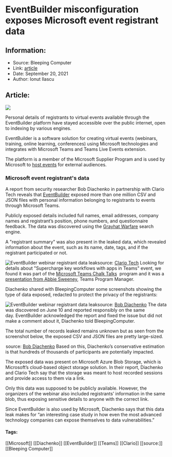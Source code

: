 # EventBuilder misconfiguration exposes Microsoft event registrant data
### 

## Information:
+ Source: Bleeping Computer
+ Link: [article](https://www.bleepingcomputer.com/news/security/eventbuilder-misconfiguration-exposes-microsoft-event-registrant-data/)
+ Date: September 20, 2021
+ Author: Ionut Ilascu


## Article:
![](https://www.bleepstatic.com/content/hl-images/2021/08/24/database-header.jpg)


Personal details of registrants to virtual events available through the EventBuilder platform have stayed accessible over the public internet, open to indexing by various engines.


EventBuilder is a software solution for creating virtual events (webinars, training, online learning, conferences) using Microsoft technologies and integrates with Microsoft Teams and Teams Live Events extension.



The platform is a member of the Microsoft Supplier Program and is used by Microsoft to [host events](https://www.microsoft.com/en-us/us-partner-blog/location/online-3/) for external audiences.


### Microsoft event registrant's data


A report from security researcher Bob Diachenko in partnership with Clario Tech reveals that [EventBuilder](https://www.eventbuilder.rocks/) exposed more than one million CSV and JSON files with personal information belonging to registrants to events through Microsoft Teams.


Publicly exposed details included full names, email addresses, company names and registrant’s position, phone numbers, and questionnaire feedback. The data was discovered using the [Grayhat Warfare](https://buckets.grayhatwarfare.com/) search engine.


A "registrant summary" was also present in the leaked data, which revealed information about the event, such as its name, date, tags, and if the registrant participated or not.



![EventBuilder webinar registrant data leak](https://www.bleepstatic.com/images/news/u/1100723/2021/EventBuilderLeak04_ClarioTech.jpg)source: [Clario Tech](https://clario.co/blog/eventbuilder-data-exposure/)
Looking for details about "Supercharge key workflows with apps in Teams" event, we found it was part of the [Microsoft Teams Chalk Talks](https://docs.microsoft.com/en-us/MicrosoftTeams/chalk-talks-landing-page)  program and it was a [presentation from Abbie Sweeney](https://adoption.microsoft.com/virtual-hub/microsoft-teams-365-developer-platform/microsoft-teams-platform/supercharge-key-workflows-with-apps-in-teams/), Teams Program Manager.


Diachenko shared with BleepingComputer some screenshots showing the type of data exposed, redacted to protect the privacy of the registrants:



![EventBuilder webinar registrant data leak](https://www.bleepstatic.com/images/news/u/1100723/2021/EventBuilderLeak02_Diachenko.png)source: [Bob Diachenko](https://mobile.twitter.com/MayhemDayOne)
The data was discovered on June 10 and reported responsibly on the same day. EventBuilder acknowledged the report and fixed the issue but did not make a comment about it, Diachenko told BleepingComputer.


The total number of records leaked remains unknown but as seen from the screenshot below, the exposed CSV and JSON files are pretty large-sized.



![EventBuilder webinar registrant data leak](data:image/gif;base64,R0lGODlhAQABAAAAACH5BAEKAAEALAAAAAABAAEAAAICTAEAOw==)source: [Bob Diachenko](https://mobile.twitter.com/MayhemDayOne)
Based on this, Diachenko’s conservative estimation is that hundreds of thousands of participants are potentially impacted.


The exposed data was present on Microsoft Azure Blob Storage, which is Microsoft’s cloud-based object storage solution. In their report, Diachenko and Clario Tech say that the storage was meant to host recorded sessions and provide access to them via a link.


Only this data was supposed to be publicly available. However, the organizers of the webinar also included registrants’ information in the same blob, thus exposing sensitive details to anyone with the correct link.


Since EventBuilder is also used by Microsoft, Diachenko says that this data leak makes for “an interesting case study in how even the most advanced technology companies can expose themselves to data vulnerabilities.”




#### Tags:
[[Microsoft]] [[Diachenko]] [[EventBuilder]] [[Teams]] [[Clario]] [[source:]] [[Bleeping Computer]]
